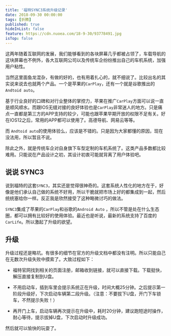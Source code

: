 ```yaml
---
title: '福特SYNC3系统升级记录'
date: 2018-09-30 00:00:00
tags: [折腾]
published: true
hideInList: false
feature: https://cdn.nuoea.com/18-9-30/93778491.jpg
isTop: false
---
```


这两年随着互联网的发展，我们能够看到的各块屏幕几乎都被占领了，车载导航的这块屏幕也不例外，各大互联网公司以及传统车企纷纷推出自己的车机系统，加强用户粘性。


当然这里面鱼龙混杂，有做的好的，也有用着扎心的，就不细说了。比较出名的其实说来说去也就两个产品。一个是苹果的`CarPlay`，还有一个就是谷歌推出的 `Andtoid auto`。

基于行业良好的口碑和对行业整体的掌控力，苹果在推广`CarPlay`方面可以说一直是顺风顺水。而跟IOS无缝对接的良好体验也是`CarPlay`非常迷人的地方。只是痛点一直都是第三方的APP支持的较少，可能也跟苹果早期开放的权限不足有关。好在IOS12之后，常用的APP都可以使用了。高德导航、网易云等等。

而 `Andtoid auto`的使用体验么，应该是不错的。只是因为大家都懂的原因，现在没法用，所以暂且不说。

除此之外，就是传统车企对自身旗下车型定制的车机系统了。这类产品多数都比较难用。只能说在产品设计之初，其设计初衷可能就背离了用户体验吧。

## 说说 SYNC3

说到福特的这套`SYNC3`，其实还是觉得很神奇的。这套系统人性化的地方在于，好像是他们承认自己做的系统不好用，所以干脆就把市场上好的都集成到一起，然后统统塞给你一样。反正我是欣然接受了这种略微讨巧的做法。

`SYNC3`集成了苹果的`CarPlay`和谷歌的`Android Auto` ，所以不管是处在什么生态圈，都可以拥有比较好的使用体验。最近也是听说，最新的系统支持了百度的`CarLife`。所以激起了升级的欲望。

## 升级

升级过程还是略坑。有很多的细节在官方的升级文档中都没有注明。所以只能自己在无数次升级失败中摸索了。大致过程如下：

- 福特官网找到相关的页面注册，邮箱收到链接，就可以直接下载。下载挺快，解压直接复制到U盘。

- 不用启动车，插到车里会提示系统正在升级，时间大概25分钟。之后提示第一阶段升级好，下次启动车辆第二段升级。（注意：不要拔下U盘，开门下车锁车，不然提示失败！）

-  再开门上车，启动车辆再次提示在升级中，耗时20分钟，建议跑短途时操作，耐心等待，提示拔掉U盘，下次启动时升级成功。

然后就可以愉快的玩耍了。
